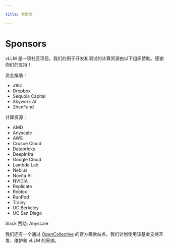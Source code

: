 ```yaml
---

title: 赞助商

---
```


# Sponsors

vLLM 是一项社区项目。我们的用于开发和测试的计算资源由以下组织赞助。感谢你们的支持！


资金捐助：

* a16z
* Dropbox
* Sequoia Capital
* Skywork AI
* ZhenFund


计算资源：

* AMD
* Anyscale
* AWS
* Crusoe Cloud
* Databricks
* DeepInfra
* Google Cloud
* Lambda Lab
* Nebius
* Novita AI
* NVIDIA
* Replicate
* Roblox
* RunPod
* Trainy
* UC Berkeley
* UC San Diego


Slack 赞助: Anyscale


我们还有一个通过 [OpenCollective](https://opencollective.com/vllm) 的官方筹款站点。我们计划使用该基金支持开发、维护和 vLLM 的采纳。
